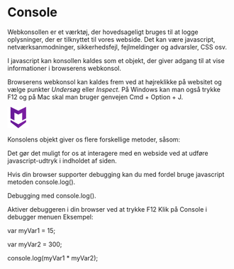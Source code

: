 # Console
Webkonsollen er et værktøj, der hovedsageligt bruges til at logge oplysninger, der er tilknyttet til vores webside. Det kan være javascript, netværksanmodninger, sikkerhedsfejl, fejlmeldinger og advarsler, CSS osv. 

I javascript kan konsollen kaldes som et objekt, der giver adgang til at vise informationer i browserens webkonsol. 

Browserens webkonsol kan kaldes frem ved at højreklikke på websitet og vælge punkter *Undersøg* eller *Inspect*. På Windows kan man også trykke F12 og på Mac skal man bruger genvejen Cmd + Option + J.

![alt text](https://github.com/adam-p/markdown-here/raw/master/src/common/images/icon48.png "Logo Title Text 1")

 Konsolens objekt giver os flere forskellige metoder, såsom:

Det gør det muligt for os at interagere med en webside ved at udføre javascript-udtryk i indholdet af siden.

Hvis din browser supporter debugging kan du med fordel bruge javascript metoden console.log().

Debugging med console.log().

Aktiver debuggeren i din browser ved at trykke F12
Klik på Console i debugger menuen
Eksempel:

var myVar1 = 15;

var myVar2 = 300;

console.log(myVar1 * myVar2);